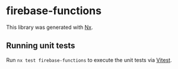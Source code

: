 # firebase-functions

This library was generated with [Nx](https://nx.dev).

## Running unit tests

Run `nx test firebase-functions` to execute the unit tests via [Vitest](https://vitest.dev/).
